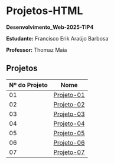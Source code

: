 # Projetos-HTML
**Desenvolvimento_Web-2025-TIP4**

**Estudante:** Francisco Erik Araújo Barbosa

**Professor:** Thomaz Maia  

## Projetos

| Nº do Projeto | Nome         |
|---------------|------------------|
| 01            | [Projeto-01](https://erik13639.github.io/Projeto-01/)   |
| 02            | [Projeto-02](https://erik13639.github.io/Projeto-02/)   |
| 03            | [Projeto-03](https://erik13639.github.io/Projeto-03/)   |
| 04            | [Projeto-04](https://erik13639.github.io/Projeto-04/)   |
| 05            | [Projeto-05](https://erik13639.github.io/Projeto-05/)   |
| 06            | [Projeto-06](https://erik13639.github.io/Projeto-06/)   |
| 07            | [Projeto-07](https://erik13639.github.io/Projeto-07/)   |
